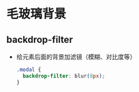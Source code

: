 # 毛玻璃背景

## backdrop-filter

+ 给元素后面的背景加滤镜（模糊、对比度等）

  ```css
  .modal {
    backdrop-filter: blur(8px);
  }
  ```
